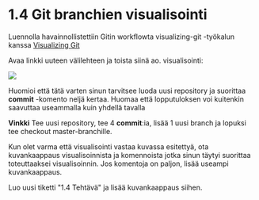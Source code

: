 # 1.4 Git branchien visualisointi

Luennolla havainnollistettiin Gitin workflowta visualizing-git -työkalun kanssa [Visualizing Git](http://git-school.github.io/visualizing-git/)

Avaa linkki uuteen välilehteen ja toista siinä ao. visualisointi:

![](https://github.com/github-campus-advisors/Campus-Advisor-Training/blob/master/Module%201/assets/visualize_git.png)

Huomioi että tätä varten sinun tarvitsee luoda uusi repository ja suorittaa **commit** -komento neljä kertaa. 
Huomaa että lopputuloksen voi kuitenkin saavuttaa useammalla kuin yhdellä tavalla

**Vinkki**
Tee uusi repository, tee 4 **commit**:ia, lisää 1 uusi branch ja lopuksi tee checkout master-branchille.

Kun olet varma että visualisointi vastaa kuvassa esitettyä, ota kuvankaappaus visualisoinnista ja komennoista jotka sinun täytyi suorittaa toteuttaaksei visualisoinnin.
Jos komentoja on paljon, lisää useampi kuvankaappaus.

Luo uusi tiketti "1.4 Tehtävä" ja lisää kuvankaappaus siihen.
